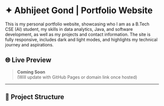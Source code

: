 # ✦ Abhijeet Gond | Portfolio Website

This is my personal portfolio website, showcasing who I am as a B.Tech CSE (AI) student, my skills in data analytics, Java, and software development, as well as my projects and contact information. The site is fully responsive, includes dark and light modes, and highlights my technical journey and aspirations.

## 🌐 Live Preview

> **Coming Soon**  
(Will update with GitHub Pages or domain link once hosted)

---

## 📁 Project Structure

